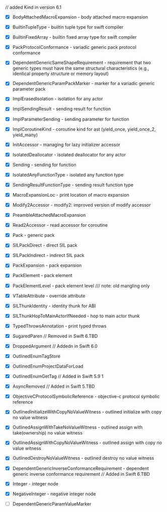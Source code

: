 // added Kind in version 6.1
- [x] BodyAttachedMacroExpansion - body attached macro expansion
- [x] BuiltinTupleType - builtin tuple type for swift compiler
- [x] BuiltinFixedArray - builtin fixed array type for swift compiler
- [x] PackProtocolConformance - variadic generic pack protocol conformance
- [x] DependentGenericSameShapeRequirement - requirement that two generic types must have the same structural characteristics (e.g., identical property structure or memory layout)
- [x] DependentGenericParamPackMarker - marker for a variadic generic parameter pack
- [x] ImplErasedIsolation - isolation for any actor
- [x] ImplSendingResult - sending result for function
- [x] ImplParameterSending - sending parameter for function
- [x] ImplCoroutineKind - coroutine kind for ast (yield_once, yield_once_2, yield_many)
- [x] InitAccessor - managing for lazy initializer accessor
- [x] IsolatedDeallocator - isolated deallocator for any actor
- [x] Sending - sending for function
- [x] IsolatedAnyFunctionType - isolated any function type
- [x] SendingResultFunctionType - sending result function type
- [x] MacroExpansionLoc - print location of macro expansion
- [x] Modify2Accessor - modify2: improved version of modify accessor
- [x] PreambleAttachedMacroExpansion
- [x] Read2Accessor - read accessor for coroutine
- [x] Pack - generic pack
- [x] SILPackDirect - direct SIL pack
- [x] SILPackIndirect - indirect SIL pack
- [x] PackExpansion - pack expansion
- [x] PackElement - pack element
- [x] PackElementLevel - pack element level
/// note: old mangling only
- [x] VTableAttribute - override attribute
- [x] SILThunkIdentity - identity thunk for ABI
- [x] SILThunkHopToMainActorIfNeeded - hop to main actor thunk
- [x] TypedThrowsAnnotation - print typed throws
- [x] SugaredParen // Removed in Swift 6.TBD
- [x] DroppedArgument
// Addedn in Swift 6.0
- [x] OutlinedEnumTagStore
- [x] OutlinedEnumProjectDataForLoad
- [x] OutlinedEnumGetTag
// Added in Swift 5.9 1
- [x] AsyncRemoved
// Added in Swift 5.TBD
- [x] ObjectiveCProtocolSymbolicReference - objective-c protocol symbolic reference
- [x] OutlinedInitializeWithCopyNoValueWitness - outlined initialize with copy no value witness
- [x] OutlinedAssignWithTakeNoValueWitness - outlined assign with take(ownership) no value witness
- [x] OutlinedAssignWithCopyNoValueWitness - outlined assign with copy no value witness
- [x] OutlinedDestroyNoValueWitness - outlined destroy no value witness
- [x] DependentGenericInverseConformanceRequirement - dependent generic inverse conformance requirement
// Added in Swift 6.TBD
- [x] Integer - integer node
- [x] NegativeInteger - negative integer node
- [ ] DependentGenericParamValueMarker

